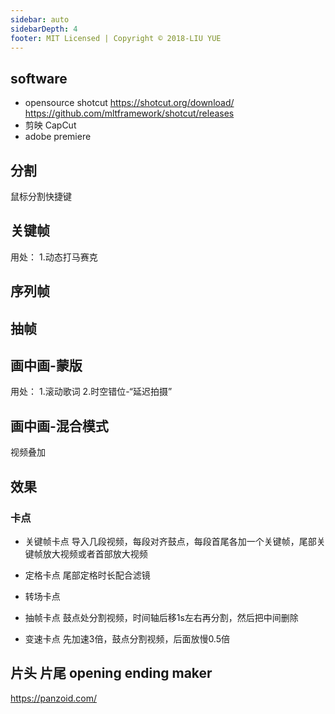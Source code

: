 ```yaml
---
sidebar: auto
sidebarDepth: 4
footer: MIT Licensed | Copyright © 2018-LIU YUE
---
```


## software

+ opensource shotcut
    https://shotcut.org/download/
    https://github.com/mltframework/shotcut/releases
+ 剪映 CapCut
+ adobe premiere

## 分割
鼠标分割快捷键

## 关键帧

用处：
1.动态打马赛克

## 序列帧
## 抽帧

## 画中画-蒙版
用处：
1.滚动歌词
2.时空错位-“延迟拍摄”

## 画中画-混合模式
视频叠加

## 效果

### 卡点
+ 关键帧卡点
  导入几段视频，每段对齐鼓点，每段首尾各加一个关键帧，尾部关键帧放大视频或者首部放大视频
+ 定格卡点
  尾部定格时长配合滤镜
+ 转场卡点
  
+ 抽帧卡点
  鼓点处分割视频，时间轴后移1s左右再分割，然后把中间删除
+ 变速卡点
  先加速3倍，鼓点分割视频，后面放慢0.5倍


## 片头 片尾 opening ending maker
https://panzoid.com/
